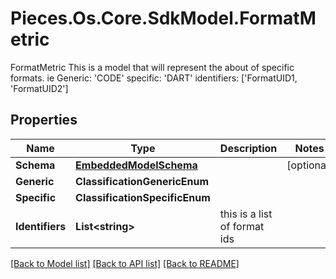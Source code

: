# Pieces.Os.Core.SdkModel.FormatMetric
FormatMetric  This is a model that will represent the about of specific formats. ie Generic: 'CODE' specific: 'DART' identifiers: ['FormatUID1, 'FormatUID2']

## Properties

Name | Type | Description | Notes
------------ | ------------- | ------------- | -------------
**Schema** | [**EmbeddedModelSchema**](EmbeddedModelSchema.md) |  | [optional] 
**Generic** | **ClassificationGenericEnum** |  | 
**Specific** | **ClassificationSpecificEnum** |  | 
**Identifiers** | **List&lt;string&gt;** | this is a list of format ids | 

[[Back to Model list]](../README.md#documentation-for-models) [[Back to API list]](../README.md#documentation-for-api-endpoints) [[Back to README]](../README.md)

